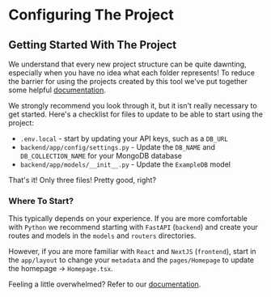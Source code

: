 # Configuring The Project


## Getting Started With The Project

We understand that every new project structure can be quite dawnting, especially when you have no idea what each folder represents! To reduce the barrier for using the projects created by this tool we've put together some helpful [documentation](https://create.achronus.dev/).

We strongly recommend you look through it, but it isn't really necessary to get started. Here's a checklist for files to update to be able to start using the project:

- `.env.local` - start by updating your API keys, such as a `DB_URL`
- `backend/app/config/settings.py` - Update the `DB_NAME` and `DB_COLLECTION_NAME` for your MongoDB database
- `backend/app/models/__init__.py` - Update the `ExampleDB` model

That's it! Only three files! Pretty good, right?

### Where To Start?

This typically depends on your experience. If you are more comfortable with `Python` we recommend starting with `FastAPI` (`backend`) and create your routes and models in the `models` and `routers` directories.

However, if you are more familiar with `React` and `NextJS` (`frontend`), start in the `app/layout` to change your `metadata` and the `pages/Homepage` to update the homepage -> `Homepage.tsx`.

Feeling a little overwhelmed? Refer to our [documentation](https://create.achronus.dev/).
